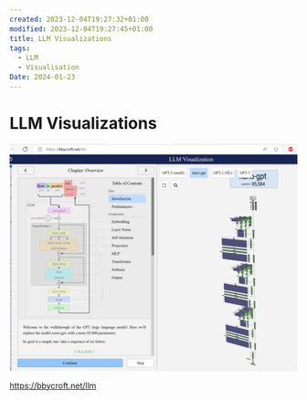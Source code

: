 ```yaml
---
created: 2023-12-04T19:27:32+01:00
modified: 2023-12-04T19:27:45+01:00
title: LLM Visualizations
tags:
  - LLM
  - Visualisation
Date: 2024-01-23
---
```


# LLM Visualizations


![](../_asset/2023-12-04_LLM_Visualizations_image_1.png)

https://bbycroft.net/llm

